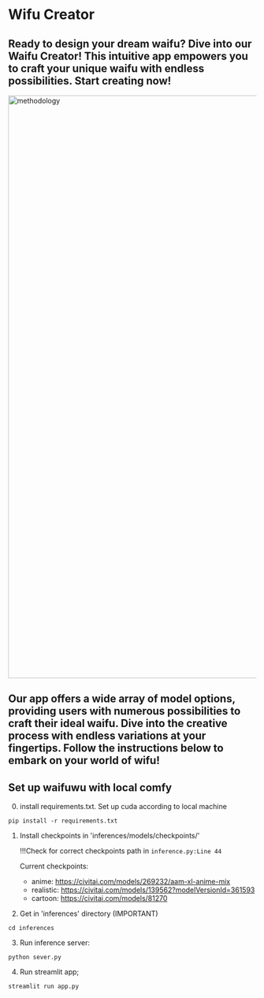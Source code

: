 # Wifu Creator
## Ready to design your dream waifu? Dive into our Waifu Creator! This intuitive app empowers you to craft your unique waifu with endless possibilities. Start creating now!
<img width="1180" alt="methodology" src="https://th.bing.com/th/id/OIP.PgYeWuom0-xflkachWRk0gHaEK?rs=1&pid=ImgDetMain">

## Our app offers a wide array of model options, providing users with numerous possibilities to craft their ideal waifu. Dive into the creative process with endless variations at your fingertips. Follow the instructions below to embark on your world of wifu!
## Set up waifuwu with local comfy

0. install requirements.txt. Set up cuda according to local machine
```
pip install -r requirements.txt
```
1. Install checkpoints in 'inferences/models/checkpoints/'

    !!!Check for correct checkpoints path in `inference.py:Line 44`

    Current checkpoints:
    + anime: https://civitai.com/models/269232/aam-xl-anime-mix
    + realistic: https://civitai.com/models/139562?modelVersionId=361593
    + cartoon: https://civitai.com/models/81270

2. Get in 'inferences' directory (IMPORTANT)
```
cd inferences
```
3. Run inference server:
```
python sever.py
```

4. Run streamlit app;
```
streamlit run app.py
```

